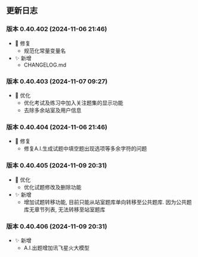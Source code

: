 ## 更新日志

### 版本 0.40.402 (2024-11-06 21:46)

- 🐞 修复
  - 规范化常量变量名
- ✨ 新增
  - CHANGELOG.md

### 版本 0.40.403 (2024-11-07 09:27)

- 🚀 优化
  - 优化考试及练习中加入关注题集的显示功能
  - 去除多余站室及用户信息

### 版本 0.40.404 (2024-11-06 21:46)

- 🐞 修复
  - 修复A.I.生成试题中填空题出现选项等多余字符的问题

### 版本 0.40.405 (2024-11-09 20:31)

- 🚀 优化
  - 优化试题修改及删除功能
- ✨ 新增
  - 增加试题转移功能, 目前只能从站室题库单向转移至公共题库. 因为公共题库无章节列表, 无法转移至站室题库

### 版本 0.40.406 (2024-11-09 20:31)

- ✨ 新增
  - A.I.出题增加讯飞星火大模型
